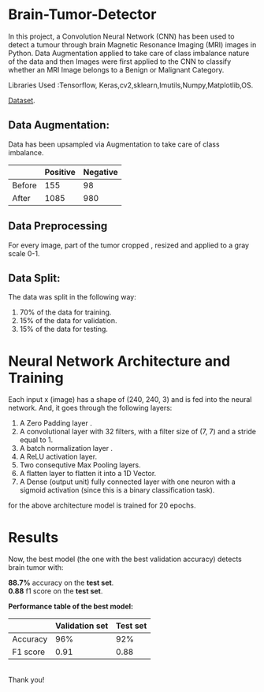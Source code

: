 # Brain-Tumor-Detector
In this project, a Convolution Neural Network (CNN) has been used to detect a tumour through brain Magnetic Resonance Imaging (MRI) images
in Python. Data Augmentation applied to take care of class imbalance nature of the data and then Images were first applied to the CNN to
classify whether an MRI Image belongs to a Benign or Malignant Category.<br>

Libraries Used :Tensorflow, Keras,cv2,sklearn,Imutils,Numpy,Matplotlib,OS.<br>

 [Dataset](https://www.kaggle.com/navoneel/brain-mri-images-for-brain-tumor-detection).<br>


## Data Augmentation:

Data has been upsampled via Augmentation to take care of class imbalance.

| <!-- -->  | Positive       | Negative |
| --------- | -------------- | -------- |
| Before    | 155            | 98       |
| After     | 1085           | 980      |


## Data Preprocessing

For every image, part of the tumor cropped , resized and applied to a gray scale 0-1.<br>

## Data Split:

The data was split in the following way:
1. 70% of the data for training.
2. 15% of the data for validation.
3. 15% of the data for testing.

# Neural Network Architecture and Training


Each input x (image) has a shape of (240, 240, 3) and is fed into the neural network. And, it goes through the following layers:<br>

1. A Zero Padding layer .
2. A convolutional layer with 32 filters, with a filter size of (7, 7) and a stride equal to 1.
3. A batch normalization layer .
4. A ReLU activation layer.
5. Two consequtive Max Pooling layers.
6. A flatten layer  to flatten it into a 1D Vector.
7. A Dense (output unit) fully connected layer with one neuron with a sigmoid activation (since this is a binary classification task).

for the above architecture model is trained for 20 epochs.


# Results

Now, the best model (the one with the best validation accuracy) detects brain tumor with:<br>

**88.7%** accuracy on the **test set**.<br>
**0.88** f1 score on the **test set**.<br>

**Performance table of the best model:**

| <!-- -->  | Validation set | Test set |
| --------- | -------------- | -------- |
| Accuracy  | 96%            | 92%      |
| F1 score  | 0.91           | 0.88     |


<br>Thank you!



